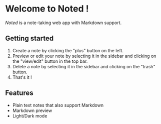 # Welcome to Noted !

*Noted* is a note-taking web app with Markdown support.

## Getting started

1. Create a note by clicking the "plus" button on the left.
2. Preview or edit your note by selecting it in the sidebar and clicking on the "view/edit" button in the top bar. 
3. Delete a note by selecting it in the sidebar and clicking on the "trash" button. 
4. That's it !

## Features

- Plain text notes that also support Markdown
- Markdown preview
- Light/Dark mode
